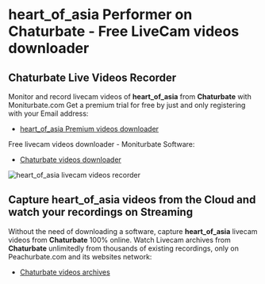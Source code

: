 # heart_of_asia Performer on Chaturbate - Free LiveCam videos downloader

## Chaturbate Live Videos Recorder

Monitor and record livecam videos of **heart_of_asia** from **Chaturbate** with Moniturbate.com
Get a premium trial for free by just and only registering with your Email address:
* [heart_of_asia Premium videos downloader](https://moniturbate.com/request-demo-licence-key.html)

Free livecam videos downloader - Moniturbate Software:
* [Chaturbate videos downloader](https://moniturbate.com/moniturbate-download-software.html)

![heart_of_asia livecam videos recorder](https://peachurnet.com/templates/moniturbate-software.png)


## Capture heart_of_asia videos from the Cloud and watch your recordings on Streaming

Without the need of downloading a software, capture **heart_of_asia** livecam videos from **Chaturbate** 100% online.
Watch Livecam archives from **Chaturbate** unlimitedly from thousands of existing recordings, only on Peachurbate.com and its websites network:
* [Chaturbate videos archives](https://peachurnet.com/)